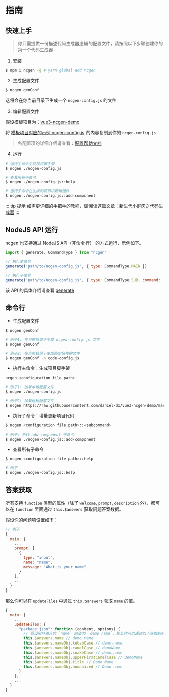 # 指南

## 快速上手

> 你只需提供一份描述代码生成器逻辑的配置文件，请按照以下步骤创建你的第一个代码生成器

1. 安装

```sh
$ npm i ncgen -g # yarn global add ncgen
```

2. 生成配置文件

```sh
$ ncgen genConf
```

这将会在你当前目录下生成一个 `ncgen-config.js` 的文件

3. 编辑配置文件

假设模板项目为：[vue3-ncgen-demo](https://github.com/daniel-dx/vue3-ncgen-demo)

将 [模板项目对应的示例 ncgen-config.js](https://github.com/daniel-dx/vue3-ncgen-demo/blob/master/ncgen-config.js) 的内容复制到你的 `ncgen-config.js`

> 各配置项的详细介绍请查看：[配置帮助文档](config.html)

4. 运行

```sh 
# 运行主命令生成项目脚手架
$ ncgen ./ncgen-config.js

# 查看所有子命令
$ ncgen ./ncgen-config.js::help

# 运行子命令在生成的项目中新增组件
$ ncgen ./ncgen-config.js::add-component
```

::: tip 提示
如需更详细的手把手的教程，请阅读这篇文章：[新生代小鲜肉之代码生成器](https://juejin.cn/post/6960427434235658277)
:::

## NodeJS API 运行

ncgen 也支持通过 NodeJS API（非命令行） 的方式运行，示例如下。

```js
import { generate, CommandType } from "ncgen"

// 执行主命令
generate('path/to/ncgen-config.js', { type: CommandType.MAIN })

// 执行子命令
generate('path/to/ncgen-config.js', { type: CommandType.SUB, command: 'add-component' })

```

该 API 的具体介绍请查看 [generate](/zh/API.html#generate-config-options-%E2%87%92-promise)

## 命令行

- 生成配置文件

```bash
$ ncgen genConf

# 例子1: 在当前目录下生成 ncgen-config.js 文件
$ ncgen genConf

# 例子2: 在当前目录下生成指定名称的文件
$ ncgen genConf -n code-config.js
```

- 执行主命令：生成项目脚手架

```bash
ncgen <configuration file path>

# 例子1: 加载本地配置文件
$ ncgen ./ncgen-config.js

# 例子2: 加载远程配置文件
$ ncgen https://raw.githubusercontent.com/daniel-dx/vue3-ncgen-demo/master/ncgen-config.js
```

- 执行子命令：增量更新项目代码

```bash
$ ncgen <configuration file path>::<subcommand>

# 例子: 执行 add-component 子命令
$ ncgen ./ncgen-config.js::add-component
```

- 查看所有子命令

```bash
$ ncgen <configuration file path>::help

# 例子
$ ncgen ./ncgen-config.js::help
```

## 答案获取

所有支持 `function` 类型的属性（除了 `welcome`, `prompt`, `description` 外），都可以在 `function` 里面通过 `this.$answers` 获取问题答案数据。

假设你的问题项设置如下：

```js
// 例子
{
  main: {
    ...
    prompt: [
      {
        type: "input",
        name: "name",
        message: "What is your name"
      }
    ],
    ...
  }
}
```

那么你可以在 `updateFiles` 中通过 `this.$answers` 获取 `name` 的值。

```js
{
  main: {
    ...
    updateFiles: {
      "package.json": function (content, options) {
        // 假设用户输入的 `name` 的值为 `demo name`，那么你可以通过以下获取到各种格式的值
        this.$answers.name // demo name
        this.$answers.nameObj.kebabCase // demo-name
        this.$answers.nameObj.camelCase // demoName
        this.$answers.nameObj.snakeCase // demo_name
        this.$answers.nameObj.upperFirstCamelCase // DemoName
        this.$answers.nameObj.title // Demo Name
        this.$answers.nameObj.humanized // Demo name
      }
    },
    ...
  }
}
```
